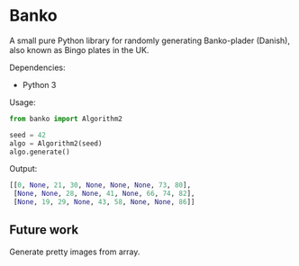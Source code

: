 # Banko

A small pure Python library for randomly generating Banko-plader (Danish), also known as Bingo plates in the UK.

Dependencies:

- Python 3

Usage:

```python
from banko import Algorithm2

seed = 42
algo = Algorithm2(seed)
algo.generate()
```

Output:

```python
[[0, None, 21, 30, None, None, None, 73, 80],
 [None, None, 28, None, 41, None, 66, 74, 82],
 [None, 19, 29, None, 43, 58, None, None, 86]]
```

## Future work

Generate pretty images from array.
